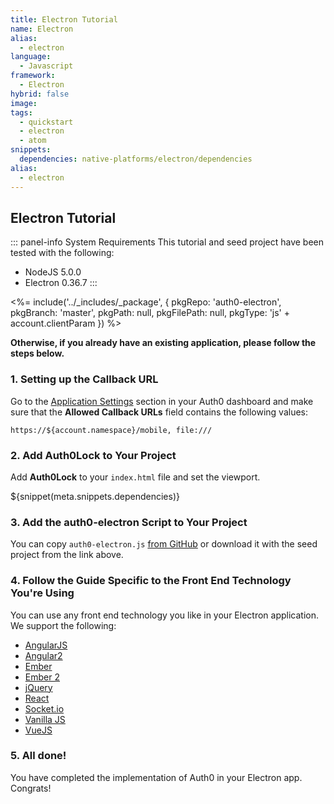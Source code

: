 ```yaml
---
title: Electron Tutorial
name: Electron
alias:
  - electron
language:
  - Javascript
framework:
  - Electron
hybrid: false
image:
tags:
  - quickstart
  - electron
  - atom
snippets:
  dependencies: native-platforms/electron/dependencies
alias:
  - electron
---
```


## Electron Tutorial

::: panel-info System Requirements
This tutorial and seed project have been tested with the following:
* NodeJS 5.0.0
* Electron 0.36.7
:::

<%= include('../_includes/_package', {
  pkgRepo: 'auth0-electron',
  pkgBranch: 'master',
  pkgPath: null,
  pkgFilePath: null,
  pkgType: 'js' + account.clientParam
}) %>

**Otherwise, if you already have an existing application, please follow the steps below.**

### 1. Setting up the Callback URL

<div class="setup-callback">
<p>Go to the <a href="${uiAppSettingsURL}">Application Settings</a> section in your Auth0 dashboard and make sure that the <b>Allowed Callback URLs</b> field contains the following values:</p>

```
https://${account.namespace}/mobile, file:///
```

</div>

### 2. Add Auth0Lock to Your Project

Add **Auth0Lock** to your `index.html` file and set the viewport.

${snippet(meta.snippets.dependencies)}

### 3. Add the auth0-electron Script to Your Project

You can copy `auth0-electron.js` [from GitHub](https://github.com/auth0/auth0-electron/blob/master/auth0-electron.js) or download it with the seed project from the link above.

### 4. Follow the Guide Specific to the Front End Technology You're Using

You can use any front end technology you like in your Electron application. We support the following:

* [AngularJS](/client-platforms/angularjs)
* [Angular2](/client-platforms/angular2)
* [Ember](/client-platforms/emberjs)
* [Ember 2](/client-platforms/ember2js)
* [jQuery](/client-platforms/jquery)
* [React](/client-platforms/react)
* [Socket.io](/client-platforms/socket-io)
* [Vanilla JS](/client-platforms/vanillajs)
* [VueJS](/client-platforms/vuejs)

### 5. All done!

You have completed the implementation of Auth0 in your Electron app. Congrats!